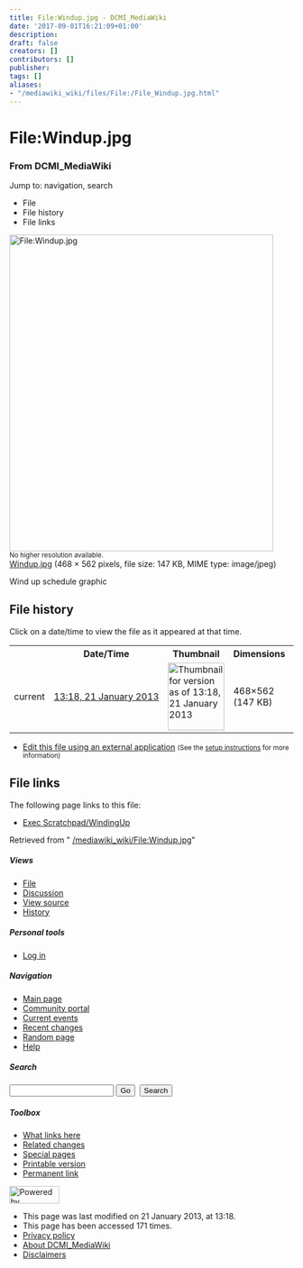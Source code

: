 ```yaml
---
title: File:Windup.jpg - DCMI_MediaWiki
date: '2017-09-01T16:21:09+01:00'
description: 
draft: false
creators: []
contributors: []
publisher: 
tags: []
aliases:
- "/mediawiki_wiki/files/File:/File_Windup.jpg.html"
---
```


<a id="top"></a>
# File:Windup.jpg

### From DCMI\_MediaWiki

Jump to: navigation, search
<!-- start content -->
- File
- File history
- File links

 [<img alt="File:Windup.jpg" src="/images/8/86/Windup.jpg" width="468" height="562">](/mediawiki_wiki/files/Windup.jpg)  
<small>No higher resolution available.</small>  
 [Windup.jpg](/images/8/86/Windup.jpg)‎ (468 × 562 pixels, file size: 147 KB, MIME type: image/jpeg)

Wind up schedule graphic

<!-- 
NewPP limit report
Preprocessor node count: 1/1000000
Post-expand include size: 0/2097152 bytes
Template argument size: 0/2097152 bytes
Expensive parser function count: 0/100
-->
## File history

Click on a date/time to view the file as it appeared at that time.

<table class="wikitable filehistory">
  <tr>
    <td></td>
    <th>Date/Time</th>
    <th>Thumbnail</th>
    <th>Dimensions</th>
    <th>User</th>
    <th>Comment</th>
  </tr>
  <tr>
    <td>current</td>
    <td class="filehistory-selected" style="white-space: nowrap;"><a href="/mediawiki_wiki/files/Windup.jpg">13:18, 21 January 2013</a></td>
    <td><a href="/images/8/86/Windup.jpg"><img alt="Thumbnail for version as of 13:18, 21 January 2013" src="/images/8/86/Windup.jpg" width="100" height="120"></a></td>
    <td>468×562 <span style="white-space: nowrap;">(147 KB)</span>
    </td>
    <td>
      <a href="/index.php?title=User:StuartSutton&amp;action=edit&amp;redlink=1" class="new mw-userlink" title="User:StuartSutton (page does not exist)">StuartSutton</a> <span style="white-space: nowrap;"> <span class="mw-usertoollinks">(<a href="/index.php?title=User_talk:StuartSutton&amp;action=edit&amp;redlink=1" class="new" title="User talk:StuartSutton (page does not exist)">Talk</a> | <a href="/index.php/Special:Contributions/StuartSutton" title="Special:Contributions/StuartSutton">contribs</a>)</span></span>
    </td>
    <td> <span class="comment">(Wind up schedule graphic)</span>
    </td>
  </tr>
</table>

  

- [Edit this file using an external application](/index.php?title=File:Windup.jpg&action=edit&externaledit=true&mode=file "File:Windup.jpg") <small>(See the <a href="http://www.mediawiki.org/wiki/Manual:External_editors" class="external text" rel="nofollow">setup instructions</a> for more information)</small>

## File links

The following page links to this file:

- [Exec Scratchpad/WindingUp](/index.php/Exec_Scratchpad/WindingUp "Exec Scratchpad/WindingUp")

Retrieved from " [/mediawiki_wiki/File:Windup.jpg](/mediawiki_wiki/files/File:/File:Windup.jpg.html)"

<!-- end content -->

##### Views

- [File](/mediawiki_wiki/files/File:/File:Windup.jpg.html)
- [Discussion](/index.php?title=File_talk:Windup.jpg&action=edit&redlink=1 "Discussion about the content page [t]")
- [View source](/index.php?title=File:Windup.jpg&action=edit "This page is protected.
You can view its source [e]")
- [History](/index.php?title=File:Windup.jpg&action=history "Past revisions of this page [h]")

##### Personal tools

- [Log in](/index.php?title=Special:UserLogin&returnto=File:Windup.jpg "You are encouraged to log in; however, it is not mandatory [o]")

<script type="text/javascript"> if (window.isMSIE55) fixalpha(); </script>

##### Navigation

- [Main page](/index.php/Main_Page "Visit the main page [z]")
- [Community portal](/index.php/DCMI_MediaWiki:Community_portal "About the project, what you can do, where to find things")
- [Current events](/index.php/DCMI_MediaWiki:Current_events "Find background information on current events")
- [Recent changes](/index.php/Special:RecentChanges "The list of recent changes in the wiki [r]")
- [Random page](/index.php/Special:Random "Load a random page [x]")
- [Help](/index.php/Help:Contents "The place to find out")

##### <label for="searchInput">Search</label>

<form action="/index.php" id="searchform">
				<input type="hidden" name="title" value="Special:Search">
				<input id="searchInput" title="Search DCMI_MediaWiki" accesskey="f" type="search" name="search">
				<input type="submit" name="go" class="searchButton" id="searchGoButton" value="Go" title="Go to a page with this exact name if exists"> 
				<input type="submit" name="fulltext" class="searchButton" id="mw-searchButton" value="Search" title="Search the pages for this text">
			</form>

##### Toolbox

- [What links here](/index.php/Special:WhatLinksHere/File:Windup.jpg "List of all wiki pages that link here [j]")
- [Related changes](/index.php/Special:RecentChangesLinked/File:Windup.jpg "Recent changes in pages linked from this page [k]")
- [Special pages](/index.php/Special:SpecialPages "List of all special pages [q]")
- [Printable version](/index.php?title=File:Windup.jpg&printable=yes "Printable version of this page [p]")
- [Permanent link](/index.php?title=File:Windup.jpg&oldid=4611 "Permanent link to this revision of the page")

<!-- end of the left (by default at least) column -->

 [<img src="/skins/common/images/poweredby_mediawiki_88x31.png" height="31" width="88" alt="Powered by MediaWiki">](http://www.mediawiki.org/)

- This page was last modified on 21 January 2013, at 13:18.
- This page has been accessed 171 times.
- [Privacy policy](/index.php/DCMI_MediaWiki:Privacy_policy "DCMI MediaWiki:Privacy policy")
- [About DCMI\_MediaWiki](/index.php/DCMI_MediaWiki:About "DCMI MediaWiki:About")
- [Disclaimers](/index.php/DCMI_MediaWiki:General_disclaimer "DCMI MediaWiki:General disclaimer")

<script>if (window.runOnloadHook) runOnloadHook();</script><!-- Served in 0.452 secs. -->

